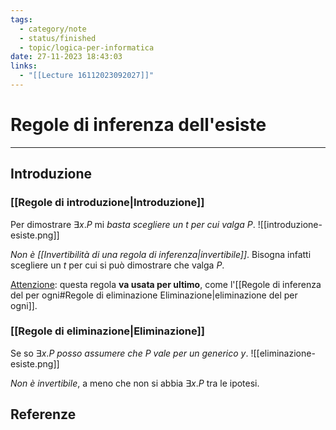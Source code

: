 ```yaml
---
tags:
  - category/note
  - status/finished
  - topic/logica-per-informatica
date: 27-11-2023 18:43:03
links:
  - "[[Lecture 16112023092027]]"
---
```

# Regole di inferenza dell'esiste
---
## Introduzione
### [[Regole di introduzione|Introduzione]]
Per dimostrare $\exists x . P$ mi _basta scegliere un $t$ per cui valga $P$_.
![[introduzione-esiste.png]]

_Non è [[Invertibilità di una regola di inferenza|invertibile]]_. Bisogna infatti scegliere un $t$ per cui si può dimostrare che valga $P$.

<u>Attenzione</u>: questa regola **va usata per ultimo**, come l'[[Regole di inferenza del per ogni#Regole di eliminazione Eliminazione|eliminazione del per ogni]].

### [[Regole di eliminazione|Eliminazione]]
Se so $\exists x . P$ _posso assumere che $P$ vale per un generico $y$_.
![[eliminazione-esiste.png]]

_Non è invertibile_, a meno che non si abbia $\exists x . P$ tra le ipotesi.

## Referenze